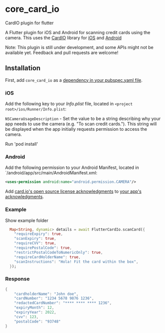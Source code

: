 # core_card_io

CardIO plugin for flutter

A Flutter plugin for iOS and Android for scanning credit cards using the camera. This uses the [CardIO](https://www.card.io/) library for [iOS](https://github.com/card-io/card.io-iOS-SDK) and [Android](https://github.com/card-io/card.io-Android-SDK)

Note: This plugin is still under development, and some APIs might not be available yet. Feedback and pull requests are welcome!

## Installation

First, add `core_card_io` as a [dependency in your pubspec.yaml file](https://flutter.io/platform-plugins/).

### iOS

Add the following key to your _Info.plist_ file, located in `<project root>/ios/Runner/Info.plist`:

`NSCameraUsageDescription` - Set the value to be a string describing why your app needs to use the camera (e.g. "To scan credit cards."). This string will be displayed when the app initially requests permission to access the camera.

Run 'pod install'

### Android

Add the following permission to your Android Manifest, located in `<project root>/android/app/src/main/AndroidManifest.xml:

```xml
<uses-permission android:name="android.permission.CAMERA"/>
```

Add [card.io's open source license acknowledgments](acknowledgments.md) to
[your app's acknowledgments](http://stackoverflow.com/questions/3966116/where-to-put-open-source-credit-information-for-an-iphone-app).

### Example

Show example folder
``` dart
  Map<String, dynamic> details = await FlutterCardIo.scanCard({
    "requireExpiry": true,
    "scanExpiry": true,
    "requireCVV": true,
    "requirePostalCode": true,
    "restrictPostalCodeToNumericOnly": true,
    "requireCardHolderName": true,
    "scanInstructions": "Hola! Fit the card within the box",
  });
```
### Response

```dart
{
    "cardholderName": "John doe",
    "cardNumber": "1234 5678 9876 1236",
    "redactedCardNumber": "**** **** **** 1236",
    "expiryMonth": 12,
    "expiryYear": 2022,
    "cvv": 123,
    "postalCode": "93748"
}
```
